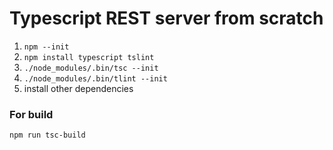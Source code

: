 # Typescript REST server from scratch

1. `npm --init`
2. `npm install typescript tslint`
3. `./node_modules/.bin/tsc --init`
4. `./node_modules/.bin/tlint --init`
5. install other dependencies

### For build
`npm run tsc-build`
